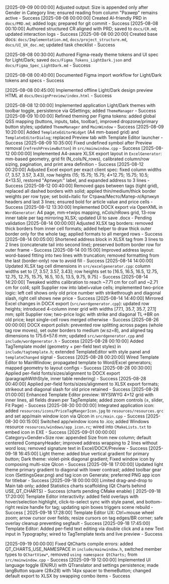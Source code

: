 [2025-09-09 00:00:00] Adjusted output: Size is appended only after Gender in Category line; ensured reading from column "Размер" remains active - Success
[2025-08-08 00:00:00] Created AI-friendly PRD in `docs/PRD.md`; added logs; prepared for git commit - Success
[2025-08-08 00:10:00] Authored structured CR aligned with PRD; saved to `docs/CR.md`; updated interaction logs - Success
[2025-08-08 00:20:00] Created base docs: `docs/Implementation.md`, `docs/project_structure.md`, `docs/UI_UX_doc.md`; updated task checklist - Success

[2025-08-08 00:30:00] Authored Figma-ready theme tokens and UI spec for Light/Dark; saved `docs/Figma_Tokens_LightDark.json` and `docs/Figma_Spec_LightDark.md` - Success

[2025-08-08 00:40:00] Documented Figma import workflow for Light/Dark tokens and specs - Success

[2025-08-08 00:45:00] Implemented offline Light/Dark design preview HTML at `docs/DesignPreview/index.html` - Success

[2025-08-08 12:00:00] Implemented application Light/Dark themes with toolbar toggle, persistence via QSettings; added `ThemeManager` - Success
[2025-08-09 10:00:00] Refined theming per Figma tokens: added global QSS mapping (buttons, inputs, tabs, toolbar), improved dropzone/primary button styles; updated `ThemeManager` and `MainWindow` - Success
[2025-08-09 10:20:00] Added `TemplateEditorWidget` (A4 mm-based grid) and `TemplateEditorDialog`; replaced Preview tab with Template Editor launcher - Success
[2025-08-09 10:35:00] Fixed undefined symbol after Preview removal (`refreshPreviewButton`) in `src/mainwindow.cpp` - Success
[2025-08-12 00:00:00] Implemented A4-aware XLSX export layout in `ExcelGenerator`: mm-based geometry, grid fit (N_cols/N_rows), calibrated column/row sizing, pagination, and print area definition - Success
[2025-08-12 00:20:00] Adjusted Excel export per exact client spec: fixed column widths (7, 3.57, 3.57, 3.43), row heights (15; 15.75; 15.75; 4×12.75; 15.75; 10.5; 4×13.5), restored "Артикул:" label, and expanded address to 3 lines - Success
[2025-08-12 00:40:00] Removed gaps between tags (tight grid), replaced all dashed borders with solid; applied thin/medium/thick border weights per row type; set bold+italic for Страна/Место/Матер-л/Артикул headers and last 3 lines; ensured bold for article value and price cells - Success
[2025-08-12 13:30:00] Implemented DOCX export via OpenXML in `WordGenerator`: A4 page, mm→twips mapping, nCols/nRows grid, 13-row inner table per tag mirroring XLSX; updated UI to save .docx - Pending validation
[2025-08-14 00:00:00] Adjusted XLSX tag borders: removed thick borders from inner cell formats; added helper to draw thick outer border only for the whole tag; applied formats to all merged rows - Success
[2025-08-14 00:05:00] Shortened address block in XLSX tag from 3 lines to 2 lines (concatenate tail into second line); preserved bottom border row for outer frame - Success
[2025-08-14 00:15:00] Improved address layout: word-based fitting into two lines with truncation; removed formatting from the last (border-only) row to avoid fill - Success
[2025-08-14 14:00:00] Updated XLSX tag cell dimensions in `src/excelgenerator.cpp`: column widths set to [7, 3.57, 3.57, 3.43]; row heights set to [16.5, 16.5, 16.5, 12.75, 12.75, 12.75, 15.75, 16.5, 10.5, 13.5, 9.75, 9.75] - Success
[2025-08-14 14:20:00] Tweaked widths calibration to reach ~7.71 cm for col1 and ~2.71 cm for col4; split Supplier row into label+value cells; implemented two-price logic: left cell shows only old price number with strikethrough and diagonal slash, right cell shows new price - Success
[2025-08-14 14:40:00] Mirrored Excel changes in DOCX export (`src/wordgenerator.cpp`): updated row heights; introduced 4-column inner grid with widths [77.1, 35.7, 35.7, 27.1] mm; split Supplier row; two-price logic with strike and diagonal TL→BR on old price; kept single-cell rows merged otherwise - Success
[2025-08-26 00:00:00] DOCX export polish: prevented row splitting across pages (whole tag row moves), set outer borders to medium (w:sz=8), and aligned tag dimensions to 175.6×57.6 mm; updated `src/wordgenerator.cpp` and `include/wordgenerator.h` - Success
[2025-08-28 00:10:00] Added TagTemplate model (geometry + per-field text styles) in `include/tagtemplate.h`; extended TemplateEditor with style panel and `templateChanged` signal - Success
[2025-08-28 00:20:00] Wired Template Editor to MainWindow; propagated template to Word/Excel generators; mapped geometry to layout configs - Success
[2025-08-28 00:30:00] Applied per-field fonts/sizes/alignment to DOCX export (paragraphWithStyle, inner table rendering) - Success
[2025-08-28 00:40:00] Applied per-field fonts/sizes/alignment to XLSX export formats; strikeout and diagonal slash for old price retained - Success
[2025-08-28 01:00:00] Enhanced Template Editor preview: WYSIWYG 4×12 grid with inner lines, all fields drawn per TagTemplate; added zoom controls (±, slider, Fit Page) - Success
[2025-08-30 00:00:00] Integrated application icon: added `resources/icons/PriceTagMangerIcon.jpg` to `resources/resources.qrc` and set app/main window icon via QIcon in `src/main.cpp` - Success
[2025-08-30 00:15:00] Switched app/window icons to .ico; added Windows resource `resources/windows/app_icon.rc`; wired into `CMakeLists.txt` to embed icon in EXE - Success
[2025-09-01 00:00:00] Category+Gender+Size row: appended Size from new column; default centered CompanyHeader; improved address wrapping to 2 lines without word loss; removed signature text in Excel/DOCX/Preview - Success
[2025-09-18 16:45:00] Light theme: added blue vertical gradient for primary button; Dark theme: violet-pink diagonal gradient; Fixed window icon by composing multi-size QIcon - Success
[2025-09-18 17:00:00] Updated light theme primary gradient to diagonal with lower contrast; added toolbar gear icon (SettingsGear.png) and tag icon on Generate; preferred PNG app icon for titlebar - Success
[2025-09-18 00:00:00] Limited drag-and-drop to Main tab only; added Statistics charts scaffolding (Qt Charts behind USE_QT_CHARTS) - Success (charts pending CMake enable)
[
2025-09-18 17:20:00] Template Editor interactivity: added field overlays with hover/selection highlight, click-to-select sync with style panel, and bottom-right resize handle for tag; updating spin boxes triggers scene rebuild - Success
[
2025-09-18 17:28:00] Template Editor UX: Ctrl+mouse wheel zoom; arrow cursor over fields; resize cursors on tag edges/BR corner; safe overlay cleanup preventing segfault - Success
[2025-09-18 17:45:00] Template Editor: Added per-field text editing via double click and a new Text input in Typography; wired to TagTemplate texts and live preview - Success

[2025-09-19 00:00:00] Fixed QtCharts compile errors: added QT_CHARTS_USE_NAMESPACE in `include/mainwindow.h`, switched member types to `QChartView*`, removed `using namespace QtCharts;` from `src/mainwindow.cpp` - Success
[2025-09-19 12:00:00] Implemented UI language toggle (EN/RU) with QTranslator and settings persistence; made langButton square (28x28) with 14px spacer to themeButton; changed default export to XLSX by swapping combo items - Success